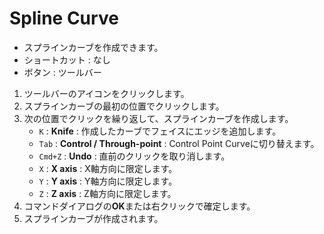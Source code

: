 # Spline Curve

- スプラインカーブを作成できます。
- ショートカット : なし
- ボタン : ツールバー

1. ツールバーのアイコンをクリックします。
2. スプラインカーブの最初の位置でクリックします。
3. 次の位置でクリックを繰り返して、スプラインカーブを作成します。
   - `K` : **Knife** : 作成したカーブでフェイスにエッジを追加します。
   - `Tab` : **Control /  Through-point** : Control Point Curveに切り替えます。
   - `Cmd+Z` : **Undo** : 直前のクリックを取り消します。
   - `X` : **X axis** : X軸方向に限定します。
   - `Y` : **Y axis** : Y軸方向に限定します。
   - `Z` : **Z axis** : Z軸方向に限定します。
4. コマンドダイアログの**OK**または右クリックで確定します。
5. スプラインカーブが作成されます。
